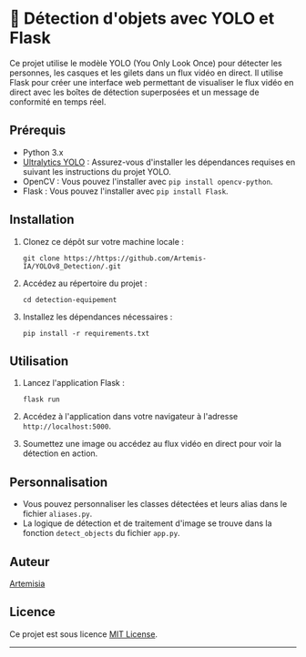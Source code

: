 
# 👷 Détection d'objets avec YOLO et Flask

Ce projet utilise le modèle YOLO (You Only Look Once) pour détecter les personnes, les casques et les gilets dans un flux vidéo en direct. Il utilise Flask pour créer une interface web permettant de visualiser le flux vidéo en direct avec les boîtes de détection superposées et un message de conformité en temps réel.

## Prérequis

- Python 3.x
- [Ultralytics YOLO](https://github.com/ultralytics/yolov5) : Assurez-vous d'installer les dépendances requises en suivant les instructions du projet YOLO.
- OpenCV : Vous pouvez l'installer avec `pip install opencv-python`.
- Flask : Vous pouvez l'installer avec `pip install Flask`.

## Installation

1. Clonez ce dépôt sur votre machine locale :

   ```shell
   git clone https://https://github.com/Artemis-IA/YOLOv8_Detection/.git
   ```

2. Accédez au répertoire du projet :

   ```shell
   cd detection-equipement
   ```

3. Installez les dépendances nécessaires :

   ```shell
   pip install -r requirements.txt
   ```

## Utilisation

1. Lancez l'application Flask :

   ```shell
   flask run
   ```

2. Accédez à l'application dans votre navigateur à l'adresse `http://localhost:5000`.

3. Soumettez une image ou accédez au flux vidéo en direct pour voir la détection en action.

## Personnalisation

- Vous pouvez personnaliser les classes détectées et leurs alias dans le fichier `aliases.py`.
- La logique de détection et de traitement d'image se trouve dans la fonction `detect_objects` du fichier `app.py`.

## Auteur

[Artemisia](https://github.com/Artemis-IA)

## Licence

Ce projet est sous licence [MIT License](LICENSE).

---
